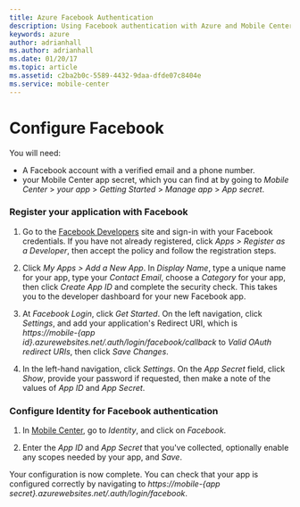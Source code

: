 ```yaml
---
title: Azure Facebook Authentication
description: Using Facebook authentication with Azure and Mobile Center
keywords: azure
author: adrianhall
ms.author: adrianhall
ms.date: 01/20/17
ms.topic: article
ms.assetid: c2ba2b0c-5589-4432-9daa-dfde07c8404e
ms.service: mobile-center
---
```


# Configure Facebook

You will need:
* A Facebook account with a verified email and a phone number.
* your Mobile Center app secret, which you can find at by going to _Mobile Center_ > _your app_ > _Getting Started_ > _Manage app_ > _App secret_.

### Register your application with Facebook

1. Go to the [Facebook Developers] site and sign-in with your Facebook  credentials. If you have not already registered, click _Apps > Register as a Developer_, then accept the policy and follow the registration steps.

2. Click _My Apps > Add a New App_. In _Display Name_, type a unique name for your app, type your _Contact Email_, choose a _Category_ for your app, then click _Create App ID_ and complete the security check. This takes you to the developer dashboard for your new Facebook app.

3. At _Facebook Login_, click _Get Started_. On the left navigation, click _Settings_, and add your application's Redirect URI, which is _https://mobile-{app id}.azurewebsites.net/.auth/login/facebook/callback_ to _Valid OAuth redirect URIs_, then click _Save Changes_.

4. In the left-hand navigation, click _Settings_. On the _App Secret_ field, click _Show_, provide your password if requested, then make a note of the values of _App ID_ and _App Secret_.

[Facebook Developers]:https://developers.facebook.com/

### Configure Identity for Facebook authentication

1. In [Mobile Center], go to _Identity_, and click on _Facebook_.

2. Enter the _App ID_ and _App Secret_ that you've collected, optionally enable any scopes needed by your app, and _Save_.

Your configuration is now complete. You can check that your app is configured correctly by navigating to _https://mobile-{app secret}.azurewebsites.net/.auth/login/facebook_.

[Mobile Center]: https://mobile.azure.com/
